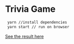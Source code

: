 # Trivia Game

```bash
 yarn //install dependencies
 yarn start // run on browser
```

[See the result here](https://trivia-game-2hlk8.ondigitalocean.app/quiz)
